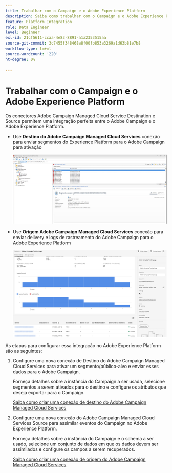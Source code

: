 ```yaml
---
title: Trabalhar com o Campaign e o Adobe Experience Platform
description: Saiba como trabalhar com o Campaign e o Adobe Experience Platform
feature: Platform Integration
role: Data Engineer
level: Beginner
exl-id: 21cf5611-ccaa-4e83-8891-a1a2353515aa
source-git-commit: 3c7455f348468a8f00fb853a3269a1d63b81e7b8
workflow-type: tm+mt
source-wordcount: '220'
ht-degree: 0%

---
```


# Trabalhar com o Campaign e o Adobe Experience Platform

Os conectores Adobe Campaign Managed Cloud Service Destination e Source permitem uma integração perfeita entre o Adobe Campaign e o Adobe Experience Platform.

* Use **Destino do Adobe Campaign Managed Cloud Services** conexão para enviar segmentos do Experience Platform para o Adobe Campaign para ativação

   ![](assets/aep-destination.png)

* Use **Origem Adobe Campaign Managed Cloud Services** conexão para enviar delivery e logs de rastreamento do Adobe Campaign para o Adobe Experience Platform

   ![](assets/aep-logs.png)

As etapas para configurar essa integração no Adobe Experience Platform são as seguintes:

1. Configure uma nova conexão de Destino do Adobe Campaign Managed Cloud Services para ativar um segmento/público-alvo e enviar esses dados para o Adobe Campaign.

   Forneça detalhes sobre a instância do Campaign a ser usada, selecione segmentos a serem ativados para o destino e configure os atributos que deseja exportar para o Campaign.

   [Saiba como criar uma conexão de destino do Adobe Campaign Managed Cloud Services](https://www.adobe.com/go/destinations-adobe-campaign-managed-cloud-services-en)

1. Configure uma nova conexão do Adobe Campaign Managed Cloud Services Source para assimilar eventos do Campaign no Adobe Experience Platform.

   Forneça detalhes sobre a instância do Campaign e o schema a ser usado, selecione um conjunto de dados em que os dados devem ser assimilados e configure os campos a serem recuperados.

   [Saiba como criar uma conexão de origem do Adobe Campaign Managed Cloud Services](https://www.adobe.com/go/sources-campaign-ui-en)
